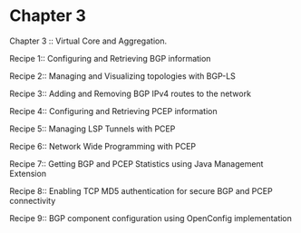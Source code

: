 # Chapter 3

Chapter 3 :: Virtual Core and Aggregation.


Recipe 1:: Configuring and Retrieving BGP information

Recipe 2:: Managing and Visualizing topologies with BGP-LS

Recipe 3:: Adding and Removing BGP IPv4 routes to the network

Recipe 4:: Configuring and Retrieving PCEP information

Recipe 5:: Managing LSP Tunnels with PCEP

Recipe 6:: Network Wide Programming with PCEP

Recipe 7:: Getting BGP and PCEP Statistics using Java Management Extension

Recipe 8:: Enabling TCP MD5 authentication for secure BGP and PCEP connectivity

Recipe 9:: BGP component configuration using OpenConfig implementation